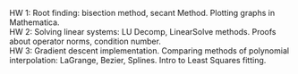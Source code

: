 HW 1: Root finding: bisection method, secant Method. Plotting graphs in Mathematica. <br>
HW 2: Solving linear systems: LU Decomp, LinearSolve methods. Proofs about operator norms, condition number. <br>
HW 3: Gradient descent implementation. Comparing methods of polynomial interpolation: LaGrange, Bezier, Splines. Intro to Least Squares fitting.
